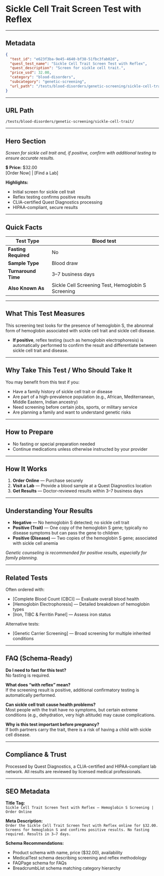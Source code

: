 # Sickle Cell Trait Screen Test with Reflex

---

## Metadata
```json
{
  "test_id": "e623f3ba-9e45-4640-bf38-51fbc3fab02d",
  "quest_test_name": "Sickle Cell Trait Screen Test with Reflex",
  "quest_description": "Screen for sickle cell trait.",
  "price_usd": 32.00,
  "category": "blood-disorders",
  "subcategory": "genetic-screening",
  "url_path": "/tests/blood-disorders/genetic-screening/sickle-cell-trait/"
}
```

---

## URL Path
`/tests/blood-disorders/genetic-screening/sickle-cell-trait/`

---

## Hero Section
_Screen for sickle cell trait and, if positive, confirm with additional testing to ensure accurate results._

💲 **Price:** $32.00  
[Order Now] | [Find a Lab]

**Highlights:**
- Initial screen for sickle cell trait
- Reflex testing confirms positive results
- CLIA-certified Quest Diagnostics processing
- HIPAA-compliant, secure results

---

## Quick Facts
| **Test Type**         | Blood test |
|----------------------|------------|
| **Fasting Required** | No |
| **Sample Type**      | Blood draw |
| **Turnaround Time**  | 3–7 business days |
| **Also Known As**    | Sickle Cell Screening Test, Hemoglobin S Screening |

---

## What This Test Measures
This screening test looks for the presence of hemoglobin S, the abnormal form of hemoglobin associated with sickle cell trait and sickle cell disease.  
- **If positive**, reflex testing (such as hemoglobin electrophoresis) is automatically performed to confirm the result and differentiate between sickle cell trait and disease.

---

## Why Take This Test / Who Should Take It
You may benefit from this test if you:
- Have a family history of sickle cell trait or disease
- Are part of a high-prevalence population (e.g., African, Mediterranean, Middle Eastern, Indian ancestry)
- Need screening before certain jobs, sports, or military service
- Are planning a family and want to understand genetic risks

---

## How to Prepare
- No fasting or special preparation needed  
- Continue medications unless otherwise instructed by your provider

---

## How It Works
1. **Order Online** — Purchase securely  
2. **Visit a Lab** — Provide a blood sample at a Quest Diagnostics location  
3. **Get Results** — Doctor-reviewed results within 3–7 business days

---

## Understanding Your Results
- **Negative** — No hemoglobin S detected; no sickle cell trait  
- **Positive (Trait)** — One copy of the hemoglobin S gene; typically no disease symptoms but can pass the gene to children  
- **Positive (Disease)** — Two copies of the hemoglobin S gene; associated with sickle cell anemia

*Genetic counseling is recommended for positive results, especially for family planning.*

---

## Related Tests
Often ordered with:
- [Complete Blood Count (CBC)] — Evaluate overall blood health  
- [Hemoglobin Electrophoresis] — Detailed breakdown of hemoglobin types  
- [Iron, TIBC & Ferritin Panel] — Assess iron status

Alternative tests:
- [Genetic Carrier Screening] — Broad screening for multiple inherited conditions

---

## FAQ (Schema-Ready)
**Do I need to fast for this test?**  
No fasting is required.

**What does “with reflex” mean?**  
If the screening result is positive, additional confirmatory testing is automatically performed.

**Can sickle cell trait cause health problems?**  
Most people with the trait have no symptoms, but certain extreme conditions (e.g., dehydration, very high altitude) may cause complications.

**Why is this test important before pregnancy?**  
If both partners carry the trait, there is a risk of having a child with sickle cell disease.

---

## Compliance & Trust
Processed by Quest Diagnostics, a CLIA-certified and HIPAA-compliant lab network. All results are reviewed by licensed medical professionals.

---

## SEO Metadata
**Title Tag:**  
`Sickle Cell Trait Screen Test with Reflex – Hemoglobin S Screening | Order Online`

**Meta Description:**  
`Order the Sickle Cell Trait Screen Test with Reflex online for $32.00. Screens for hemoglobin S and confirms positive results. No fasting required. Results in 3–7 days.`

**Schema Recommendations:**
- Product schema with name, price ($32.00), availability
- MedicalTest schema describing screening and reflex methodology
- FAQPage schema for FAQs
- BreadcrumbList schema matching category hierarchy

